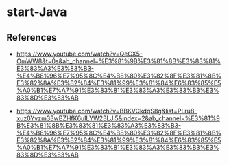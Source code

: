 # start-Java
## References
- https://www.youtube.com/watch?v=QeCX5-OmWW8&t=0s&ab_channel=%E3%81%9B%E3%81%8B%E3%83%81%E3%83%A3%E3%83%B3-%E4%B8%96%E7%95%8C%E4%B8%80%E3%82%8F%E3%81%8B%E3%82%8A%E3%82%84%E3%81%99%E3%81%84%E6%83%85%E5%A0%B1%E7%A7%91%E3%83%81%E3%83%A3%E3%83%B3%E3%83%8D%E3%83%AB

- https://www.youtube.com/watch?v=BBKVCkdqS8g&list=PLru8-xuz0Yvzm33wBZHfK6uILYW23LJi5&index=2&ab_channel=%E3%81%9B%E3%81%8B%E3%83%81%E3%83%A3%E3%83%B3-%E4%B8%96%E7%95%8C%E4%B8%80%E3%82%8F%E3%81%8B%E3%82%8A%E3%82%84%E3%81%99%E3%81%84%E6%83%85%E5%A0%B1%E7%A7%91%E3%83%81%E3%83%A3%E3%83%B3%E3%83%8D%E3%83%AB